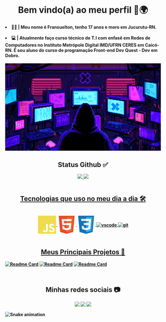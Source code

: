 <h1 align=center>Bem vindo(a) ao meu perfil 👋🌍</h1>

<div class="sobre-mim"><b>
<li>🙋‍♂️ | Meu nome é Fransuelton, tenho 17 anos e moro em Jucurutu-RN.
<br>
<br>
<li>💻 | Atualmente faço curso técnico de T.I com enfasê em Redes de Computadores no Instituto Metrópole Digital IMD/UFRN CERES em Caicó-RN. É sou aluno do curso de programação Front-end Dev Quest - Dev em Dobro.
<br>
</div>
<br>
<div align=center><img src="./src/pixel-jeff-matrix-s.gif"></div>
  <h2 align=center>Status Github ✅</h2>
  <div align=center style="display: inline_block">
  <a href="https://github.com/fransuelton">
  <img height="180em" src="https://github-readme-stats.vercel.app/api?username=fransuelton&show_icons=true&theme=tokyonight&include_all_commits=true&count_private=true"/>
<img height="180em" src="https://github-readme-stats.vercel.app/api/top-langs/?username=fransuelton&layout=compact&langs_count=6&theme=tokyonight"/>
</div>
<br>

<h2 align="center">Tecnologias que uso no meu dia a dia 🛠️</h2>
  
<div style="display: inline_block" align=center><br>
  <img align="center" alt="Js" width=60 src="https://raw.githubusercontent.com/devicons/devicon/master/icons/javascript/javascript-plain.svg">
  <img align="center" alt="HTML" width="60" src="https://raw.githubusercontent.com/devicons/devicon/master/icons/html5/html5-original.svg">
  <img align="center" alt="CSS"  width="60" src="https://raw.githubusercontent.com/devicons/devicon/master/icons/css3/css3-original.svg">
  <img align="center" alt="vscode" width="60" src="https://cdn.jsdelivr.net/gh/devicons/devicon/icons/vscode/vscode-original.svg" />
  <img align="center" alt="git" width=60 src="https://cdn.jsdelivr.net/gh/devicons/devicon/icons/git/git-original.svg" />
</div>

<br>

<h2 align="center">Meus Principais Projetos 🚀</h2>

[![Readme Card](https://github-readme-stats.vercel.app/api/pin/?username=fransuelton&repo=formulario-de-cadastro&theme=tokyonight)](https://github.com/Fransuelton/formulario-de-cadastro)
[![Readme Card](https://github-readme-stats.vercel.app/api/pin/?username=fransuelton&repo=calculadora-de-media&theme=tokyonight)](https://github.com/Fransuelton/calculadora-de-media)
[![Readme Card](https://github-readme-stats.vercel.app/api/pin/?username=fransuelton&repo=pagina-www&theme=tokyonight)](https://github.com/Fransuelton/pagina-www)

 <br>
 
<h2 align=center>Minhas redes sociais 📷</h2>
 
<div align=center> 
  <a href="https://instagram.com/elton_batista19" target="_blank"><img src="https://img.shields.io/badge/-Instagram-%23E4405F?style=for-the-badge&logo=instagram&logoColor=white" target="_blank"></a>
  <a href = "mailto:elton6103@gmail.com"><img src="https://img.shields.io/badge/Gmail-D14836?style=for-the-badge&logo=gmail&logoColor=white" target="_blank"></a>
  <a href="https://www.linkedin.com/in/fransuelton/" target="_blank"><img src="https://img.shields.io/badge/-LinkedIn-%230077B5?style=for-the-badge&logo=linkedin&logoColor=white" target="_blank"></a> 
</div>

![Snake animation](https://github.com/fransuelton/fransuelton/blob/output/github-contribution-grid-snake.svg)
